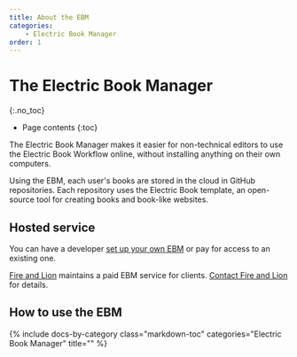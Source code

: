 ```yaml
---
title: About the EBM
categories:
    - Electric Book Manager
order: 1
---
```


# The Electric Book Manager
{:.no_toc}

* Page contents
{:toc}

The Electric Book Manager makes it easier for non-technical editors to use the Electric Book Workflow online, without installing anything on their own computers.

Using the EBM, each user's books are stored in the cloud in GitHub repositories. Each repository uses the Electric Book template, an open-source tool for creating books and book-like websites.

## Hosted service

You can have a developer [set up your own EBM](https://github.com/electricbookworks/electric-book-gui) or pay for access to an existing one.

[Fire and Lion](https://fireandlion.com) maintains a paid EBM service for clients. [Contact Fire and Lion](mailto:team@fireandlion.com) for details.

## How to use the EBM

{% include docs-by-category
    class="markdown-toc"
    categories="Electric Book Manager"
    title=""
%}
